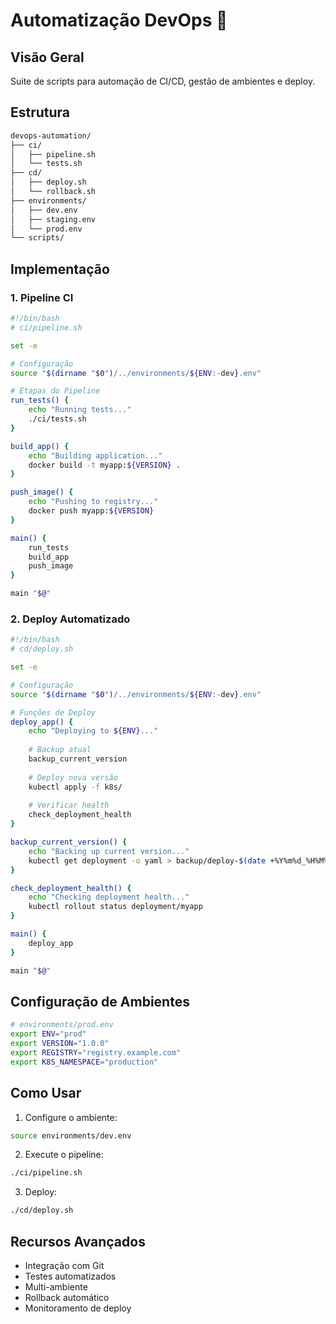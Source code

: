 # Automatização DevOps 🔄

## Visão Geral
Suite de scripts para automação de CI/CD, gestão de ambientes e deploy.

## Estrutura
```bash
devops-automation/
├── ci/
│   ├── pipeline.sh
│   └── tests.sh
├── cd/
│   ├── deploy.sh
│   └── rollback.sh
├── environments/
│   ├── dev.env
│   ├── staging.env
│   └── prod.env
└── scripts/
```

## Implementação

### 1. Pipeline CI
```bash
#!/bin/bash
# ci/pipeline.sh

set -e

# Configuração
source "$(dirname "$0")/../environments/${ENV:-dev}.env"

# Etapas do Pipeline
run_tests() {
    echo "Running tests..."
    ./ci/tests.sh
}

build_app() {
    echo "Building application..."
    docker build -t myapp:${VERSION} .
}

push_image() {
    echo "Pushing to registry..."
    docker push myapp:${VERSION}
}

main() {
    run_tests
    build_app
    push_image
}

main "$@"
```

### 2. Deploy Automatizado
```bash
#!/bin/bash
# cd/deploy.sh

set -e

# Configuração
source "$(dirname "$0")/../environments/${ENV:-dev}.env"

# Funções de Deploy
deploy_app() {
    echo "Deploying to ${ENV}..."
    
    # Backup atual
    backup_current_version
    
    # Deploy nova versão
    kubectl apply -f k8s/
    
    # Verificar health
    check_deployment_health
}

backup_current_version() {
    echo "Backing up current version..."
    kubectl get deployment -o yaml > backup/deploy-$(date +%Y%m%d_%H%M%S).yaml
}

check_deployment_health() {
    echo "Checking deployment health..."
    kubectl rollout status deployment/myapp
}

main() {
    deploy_app
}

main "$@"
```

## Configuração de Ambientes
```bash
# environments/prod.env
export ENV="prod"
export VERSION="1.0.0"
export REGISTRY="registry.example.com"
export K8S_NAMESPACE="production"
```

## Como Usar

1. Configure o ambiente:
```bash
source environments/dev.env
```

2. Execute o pipeline:
```bash
./ci/pipeline.sh
```

3. Deploy:
```bash
./cd/deploy.sh
```

## Recursos Avançados

- Integração com Git
- Testes automatizados
- Multi-ambiente
- Rollback automático
- Monitoramento de deploy
